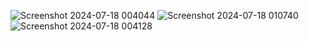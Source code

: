 ![Screenshot 2024-07-18 004044](https://github.com/user-attachments/assets/83530c45-1174-4a42-8c51-190140a4f110)
![Screenshot 2024-07-18 010740](https://github.com/user-attachments/assets/0b61a360-3dec-461d-8107-385695d9d70b)
![Screenshot 2024-07-18 004128](https://github.com/user-attachments/assets/35184cb8-96f4-4f4e-8d20-d4135c207426)
